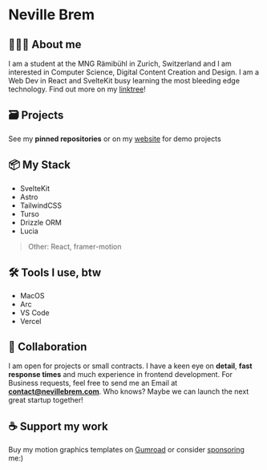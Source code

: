 # Neville Brem

## 👨🏻‍💻 About me

I am a student at the MNG Rämibühl in Zurich, Switzerland and I am interested in Computer Science, Digital Content Creation and Design. I am a Web Dev in React and SvelteKit busy learning the most bleeding edge technology. Find out more on my [linktree](https://links.nevillebrem.com)!

## 🗃️ Projects
See my **pinned repositories** or on my [website](https://nevillebrem.com) for demo projects

## 📦 My Stack
- SvelteKit
- Astro
- TailwindCSS
- Turso
- Drizzle ORM
- Lucia

> Other: React, framer-motion

## 🛠️ Tools I use, btw

- MacOS
- Arc
- VS Code
- Vercel

## 🤝 Collaboration
I am open for projects or small contracts. I have a keen eye on **detail**, **fast response times** and much experience in frontend development.
For Business requests, feel free to send me an Email at **contact@nevillebrem.com**. Who knows? Maybe we can launch the next great startup together!

## ☕️ Support my work
Buy my motion graphics templates on [Gumroad](https://nevillebrem.gumroad.com) or consider [sponsoring](https://github.com/sponsors/nevthereal) me:)
